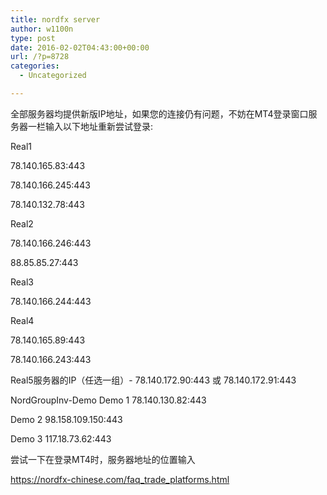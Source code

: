 ```yaml
---
title: nordfx server
author: w1100n
type: post
date: 2016-02-02T04:43:00+00:00
url: /?p=8728
categories:
  - Uncategorized

---
```

全部服务器均提供新版IP地址，如果您的连接仍有问题，不妨在MT4登录窗口服务器一栏输入以下地址重新尝试登录: 
  
Real1
  
78.140.165.83:443
  
78.140.166.245:443
  
78.140.132.78:443

Real2
  
78.140.166.246:443
  
88.85.85.27:443

Real3
  
78.140.166.244:443

Real4
  
78.140.165.89:443
  
78.140.166.243:443

Real5服务器的IP（任选一组）- 78.140.172.90:443 或 78.140.172.91:443

NordGroupInv-Demo Demo 1 78.140.130.82:443
  
Demo 2 98.158.109.150:443
  
Demo 3 117.18.73.62:443

尝试一下在登录MT4时，服务器地址的位置输入

https://nordfx-chinese.com/faq_trade_platforms.html